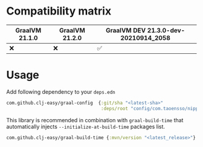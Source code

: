 # Compatibility matrix

| GraalVM 21.1.0 | GraalVM 21.2.0 | GraalVM DEV 21.3.0-dev-20210914_2058 |
|----------------|----------------|--------------------------------------|
| :x:            | :x:            |:white_check_mark:                    |

# Usage
Add following dependency to your `deps.edn`

``` clojure
com.github.clj-easy/graal-config  {:git/sha "<latest-sha>"
                                   :deps/root "config/com.taoensso/nippy"}
```

This library is recommended in combination with `graal-build-time` that automatically injects `--initialize-at-build-time` packages list.

``` clojure
com.github.clj-easy/graal-build-time {:mvn/version "<latest_release>"}
```

